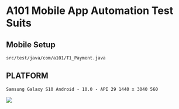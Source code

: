 # A101 Mobile App Automation Test Suits

## Mobile Setup

```
src/test/java/com/a101/T1_Payment.java
```
## PLATFORM

```
Samsung Galaxy S10 Android - 10.0 - API 29 1440 x 3040 560 
```

![](https://github.com/unaltugrul/A101TestOtomasyonPracticum/blob/localMaster/26.09.2022_12.59.30_REC.gif)
